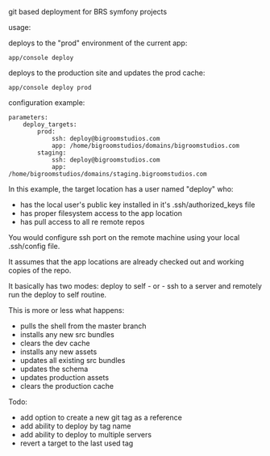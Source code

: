 git based deployment for BRS symfony projects

usage:

deploys to the "prod" environment of the current app:

    app/console deploy

deploys to the production site and updates the prod cache:

    app/console deploy prod

configuration example:

    parameters:
        deploy_targets:
            prod:
                ssh: deploy@bigroomstudios.com
                app: /home/bigroomstudios/domains/bigroomstudios.com
            staging:
                ssh: deploy@bigroomstudios.com
                app: /home/bigroomstudios/domains/staging.bigroomstudios.com


In this example, the target location has a user named "deploy" who:
  * has the local user's public key installed in it's .ssh/authorized_keys file
  * has proper filesystem access to the app location
  * has pull access to all re remote repos
  
You would configure ssh port on the remote machine using your local .ssh/config file.

It assumes that the app locations are already checked out and working copies of the repo. 

It basically has two modes: deploy to self - or - ssh to a server and remotely run the deploy to self routine.

This is more or less what happens:
  * pulls the shell from the master branch
  * installs any new src bundles
  * clears the dev cache
  * installs any new assets
  * updates all existing src bundles
  * updates the schema
  * updates production assets
  * clears the production cache

Todo:
  * add option to create a new git tag as a reference
  * add ability to deploy by tag name
  * add ability to deploy to multiple servers
  * revert a target to the last used tag


